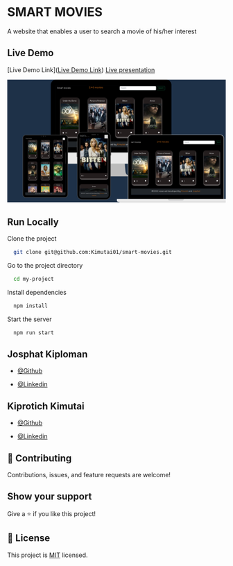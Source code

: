 # SMART MOVIES

A website that enables a user to search a movie of his/her interest

## Live Demo
[Live Demo Link]([Live Demo Link](https://drive.google.com/file/d/13St7r7ganIbEjJJyNaU-4XpW7wb1sJwK/view?usp=sharing))
[Live presentation](https://drive.google.com/file/d/13St7r7ganIbEjJJyNaU-4XpW7wb1sJwK/view?usp=sharing)

![screenshot](./smart.png)

## Run Locally

Clone the project

```bash
  git clone git@github.com:Kimutai01/smart-movies.git
```

Go to the project directory

```bash
  cd my-project
```

Install dependencies

```bash
  npm install
```

Start the server

```bash
  npm run start
```

## Josphat Kiploman

- [@Github](https://github.com/Josphat205)

- [@Linkedin](https://www.linkedin.com/in/josphat-kiploman-797430236/)

## Kiprotich Kimutai

- [@Github](https://github.com/Kimutai01)

- [@Linkedin](https://www.linkedin.com/in/kimutai-kiprotich-1b5045216/)

## 🤝 Contributing

Contributions, issues, and feature requests are welcome!

## Show your support

Give a ⭐ if you like this project!

## 📝 License

This project is [MIT](./MIT.md) licensed.
